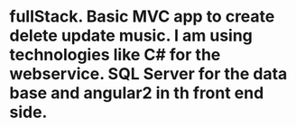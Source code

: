 # fullStack. Basic MVC app to create delete update music. I am using technologies like C# for the webservice. SQL Server for the data base and angular2 in th front end side. 
